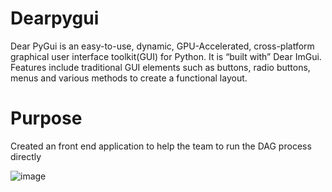 # Dearpygui
Dear PyGui is an easy-to-use, dynamic, GPU-Accelerated, cross-platform graphical user interface toolkit(GUI) for Python. It is “built with” Dear ImGui. Features include traditional GUI elements such as buttons, radio buttons, menus and various methods to create a functional layout.

# Purpose

Created an front end application to help the team to run the DAG process directly

![image](https://user-images.githubusercontent.com/39857587/160808713-54f75bb4-b993-46e8-8cb9-0c9e05f84c17.png)
